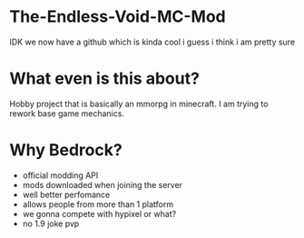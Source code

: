 # The-Endless-Void-MC-Mod
IDK we now have a github which is kinda cool i guess i think i am pretty sure

# What even is this about?
Hobby project that is basically an mmorpg in minecraft.
I am trying to rework base game mechanics.

# Why Bedrock?
- official modding API
- mods downloaded when joining the server
- well better perfomance
- allows people from more than 1 platform
- we gonna compete with hypixel or what?
- no 1.9 joke pvp
